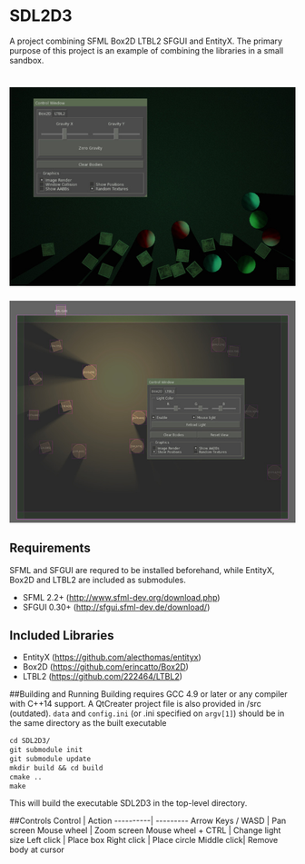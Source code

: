 # SDL2D3
A project combining SFML Box2D LTBL2 SFGUI and EntityX.
The primary purpose of this project is an example of combining the libraries in a small sandbox.

![Alt Text](sdl2d3_0.jpg)
==================
![Alt Text](sdl2d3_1.jpg)

## Requirements
SFML and SFGUI are requred to be installed beforehand, while EntityX, Box2D and LTBL2 are included as submodules.

- SFML 2.2+ (http://www.sfml-dev.org/download.php)
- SFGUI 0.30+ (http://sfgui.sfml-dev.de/download/)

## Included Libraries
- EntityX (https://github.com/alecthomas/entityx)
- Box2D (https://github.com/erincatto/Box2D)
- LTBL2 (https://github.com/222464/LTBL2)

##Building and Running
Building requires GCC 4.9 or later or any compiler with C++14 support. A QtCreater project file is also provided in /src (outdated). `data` and `config.ini` (or .ini specified on ``argv[1]``) should be in the same directory as the built executable
```
cd SDL2D3/
git submodule init
git submodule update
mkdir build && cd build
cmake ..
make
```

This will build the executable SDL2D3 in the top-level directory.

##Controls
Control | Action
----------| ---------
Arrow Keys / WASD | Pan screen
Mouse wheel | Zoom screen 
Mouse wheel + CTRL |  Change light size
Left click  | Place box
Right click | Place circle
Middle click| Remove body at cursor


